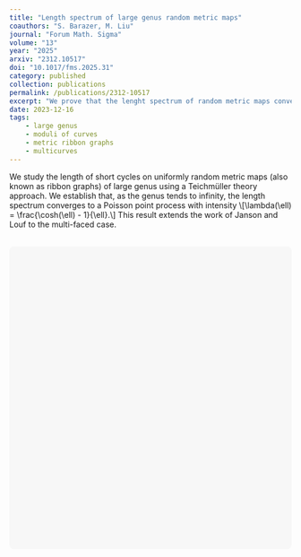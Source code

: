 ```yaml
---
title: "Length spectrum of large genus random metric maps"
coauthors: "S. Barazer, M. Liu"
journal: "Forum Math. Sigma"
volume: "13"
year: "2025"
arxiv: "2312.10517"
doi: "10.1017/fms.2025.31"
category: published
collection: publications
permalink: /publications/2312-10517
excerpt: "We prove that the lenght spectrum of random metric maps converges to a Poisson point process in the large genus limit."
date: 2023-12-16
tags:
    - large genus
    - moduli of curves
    - metric ribbon graphs
    - multicurves
---
```


We study the length of short cycles on uniformly random metric maps (also known as ribbon graphs) of large genus using a Teichmüller theory approach. We establish that, as the genus tends to infinity, the length spectrum converges to a Poisson point process with intensity
\\[\lambda(\ell) = \frac{\cosh(\ell) - 1}{\ell}.\\]
This result extends the work of Janson and Louf to the multi-faced case.

<br>

<style>
  #chart-container {
    height: 500px;
  }

  @media (max-width: 768px) {
    #chart-container {
      height: 400px;
    }
  }

  @media (max-width: 480px) {
    #chart-container {
      height: 300px;
    }
  }
</style>

<div id="chart-container" style="max-width: 100%; margin: auto; background-color: #f7f7f7; padding: 20px; border-radius: 8px;">
  <canvas id="lengthSpectrumChart"></canvas>
</div>

<script src="https://cdn.jsdelivr.net/npm/chart.js@3.9.1/dist/chart.min.js"></script>
<script src="{{ '/assets/js/length-spectrum-chart.js' | relative_url }}"></script>